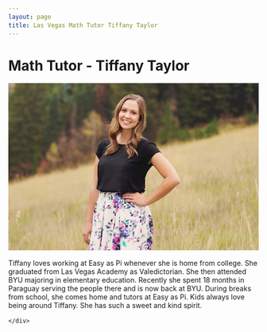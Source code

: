 ```yaml
---
layout: page
title: Las Vegas Math Tutor Tiffany Taylor
---
```

<!-- main start -->
<div class="main col-12">
  <div class="row">
    <div class="col-md-12">
      <h1 class="page-title">Math Tutor - Tiffany Taylor</h1>
      <div class="separator-2"></div>
      <div class="row">
        <div class="col-md-5 col-md-push-7 mb-20">
          <img src="/images/tutors/taylor_tiffany_bio.jpg" class="img-responsive" alt="Math Tutor Tiffany Taylor">
        </div>
        <div class="col-md-7 col-md-pull-5">
          <p>Tiffany loves working at Easy as Pi whenever she is home from college. She graduated from Las Vegas Academy as Valedictorian.  She then attended BYU majoring in elementary education.  Recently she spent 18 months in Paraguay serving the people there and is now back at BYU.  During breaks from school, she comes home and tutors at Easy as Pi.  Kids always love being around Tiffany.  She has such a sweet and kind spirit.</p>
        </div>
      </div>
      
    </div>
  </div>
</div>
<!-- main end -->